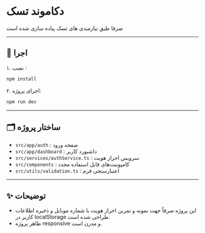 # دکاموند تسک

صرفا طبق نیازمندی های تسک پیاده سازی شده است

---

## 🚀 اجرا

۱. نصب :

```bash
npm install
```

۲. اجرای پروژه:

```bash
npm run dev
```

---

## 🗂️ ساختار پروژه

- `src/app/auth` : صفحه ورود
- `src/app/dashboard` : داشبورد کاربر
- `src/services/authService.ts` : سرویس احراز هویت
- `src/components` : کامپوننت‌های قابل استفاده مجدد
- `src/utils/validation.ts` : اعتبارسنجی فرم

---

## ✨ توضیحات

- این پروژه صرفاً جهت نمونه و تمرین احراز هویت با شماره موبایل و ذخیره اطلاعات کاربر در localStorage طراحی شده است.
- ظاهر پروژه responsive و مدرن است.
